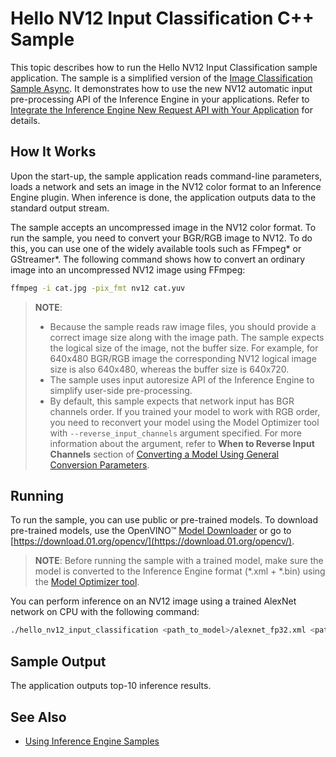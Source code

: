 # Hello NV12 Input Classification C++ Sample

This topic describes how to run the Hello NV12 Input Classification sample application.
The sample is a simplified version of the [Image Classification Sample Async](./inference-engine/samples/classification_sample_async/README.md).
It demonstrates how to use the new NV12 automatic input pre-processing API of the Inference Engine in your applications.
Refer to [Integrate the Inference Engine New Request API with Your Application](./docs/IE_DG/Integrate_with_customer_application_new_API.md) for details.

## How It Works

Upon the start-up, the sample application reads command-line parameters, loads a network and sets an
image in the NV12 color format to an Inference Engine plugin. When inference is done, the
application outputs data to the standard output stream.

The sample accepts an uncompressed image in the NV12 color format. To run the sample, you need to
convert your BGR/RGB image to NV12. To do this, you can use one of the widely available tools such
as FFmpeg\* or GStreamer\*. The following command shows how to convert an ordinary image into an
uncompressed NV12 image using FFmpeg:
```sh
ffmpeg -i cat.jpg -pix_fmt nv12 cat.yuv
```

> **NOTE**:
>
> * Because the sample reads raw image files, you should provide a correct image size along with the
>   image path. The sample expects the logical size of the image, not the buffer size. For example,
>   for 640x480 BGR/RGB image the corresponding NV12 logical image size is also 640x480, whereas the
>   buffer size is 640x720.
> * The sample uses input autoresize API of the Inference Engine to simplify user-side
>   pre-processing.
> * By default, this sample expects that network input has BGR channels order. If you trained your
>   model to work with RGB order, you need to reconvert your model using the Model Optimizer tool
>   with `--reverse_input_channels` argument specified. For more information about the argument,
>   refer to **When to Reverse Input Channels** section of
>   [Converting a Model Using General Conversion Parameters](./docs/MO_DG/prepare_model/convert_model/Converting_Model_General.md).

## Running

To run the sample, you can use public or pre-trained models. To download pre-trained models, use
the OpenVINO&trade; [Model Downloader](https://github.com/opencv/open_model_zoo/tree/master/model_downloader)
or go to [https://download.01.org/opencv/](https://download.01.org/opencv/).

> **NOTE**: Before running the sample with a trained model, make sure the model is converted to the
> Inference Engine format (\*.xml + \*.bin) using the [Model Optimizer tool](./docs/MO_DG/Deep_Learning_Model_Optimizer_DevGuide.md).

You can perform inference on an NV12 image using a trained AlexNet network on CPU with the following command:
```sh
./hello_nv12_input_classification <path_to_model>/alexnet_fp32.xml <path_to_image>/cat.yuv 640x480 CPU
```

## Sample Output

The application outputs top-10 inference results.

## See Also
* [Using Inference Engine Samples](./docs/IE_DG/Samples_Overview.md)
